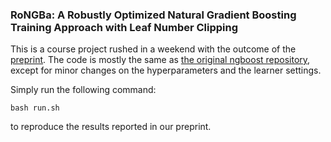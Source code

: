 ### RoNGBa: A Robustly Optimized Natural Gradient Boosting Training Approach with Leaf Number Clipping

This is a course project rushed in a weekend with the outcome of the [preprint](https://arxiv.org/abs/1912.02338). The code is mostly the same as [the original ngboost repository](https://stanfordmlgroup.github.io/projects/ngboost), except for minor changes on the hyperparameters and the learner settings.


Simply run the following command: 

```
bash run.sh
```
to reproduce the results reported in our preprint.





